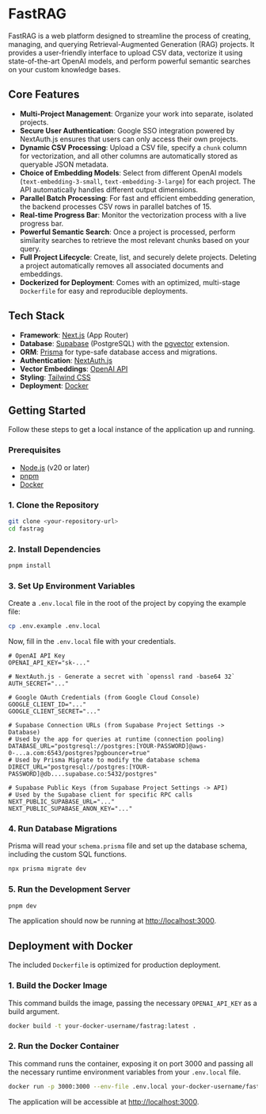 # FastRAG

FastRAG is a web platform designed to streamline the process of creating, managing, and querying Retrieval-Augmented Generation (RAG) projects. It provides a user-friendly interface to upload CSV data, vectorize it using state-of-the-art OpenAI models, and perform powerful semantic searches on your custom knowledge bases.

## Core Features

- **Multi-Project Management**: Organize your work into separate, isolated projects.
- **Secure User Authentication**: Google SSO integration powered by NextAuth.js ensures that users can only access their own projects.
- **Dynamic CSV Processing**: Upload a CSV file, specify a `chunk` column for vectorization, and all other columns are automatically stored as queryable JSON metadata.
- **Choice of Embedding Models**: Select from different OpenAI models (`text-embedding-3-small`, `text-embedding-3-large`) for each project. The API automatically handles different output dimensions.
- **Parallel Batch Processing**: For fast and efficient embedding generation, the backend processes CSV rows in parallel batches of 15.
- **Real-time Progress Bar**: Monitor the vectorization process with a live progress bar.
- **Powerful Semantic Search**: Once a project is processed, perform similarity searches to retrieve the most relevant chunks based on your query.
- **Full Project Lifecycle**: Create, list, and securely delete projects. Deleting a project automatically removes all associated documents and embeddings.
- **Dockerized for Deployment**: Comes with an optimized, multi-stage `Dockerfile` for easy and reproducible deployments.

## Tech Stack

- **Framework**: [Next.js](https://nextjs.org/) (App Router)
- **Database**: [Supabase](https://supabase.com/) (PostgreSQL) with the [pgvector](https://github.com/pgvector/pgvector) extension.
- **ORM**: [Prisma](https://www.prisma.io/) for type-safe database access and migrations.
- **Authentication**: [NextAuth.js](https://next-auth.js.org/)
- **Vector Embeddings**: [OpenAI API](https://openai.com/docs)
- **Styling**: [Tailwind CSS](https://tailwindcss.com/)
- **Deployment**: [Docker](https://www.docker.com/)

## Getting Started

Follow these steps to get a local instance of the application up and running.

### Prerequisites

- [Node.js](https://nodejs.org/en/) (v20 or later)
- [pnpm](https://pnpm.io/)
- [Docker](https://www.docker.com/products/docker-desktop/)

### 1. Clone the Repository

```bash
git clone <your-repository-url>
cd fastrag
```

### 2. Install Dependencies

```bash
pnpm install
```

### 3. Set Up Environment Variables

Create a `.env.local` file in the root of the project by copying the example file:

```bash
cp .env.example .env.local
```

Now, fill in the `.env.local` file with your credentials.

```env
# OpenAI API Key
OPENAI_API_KEY="sk-..."

# NextAuth.js - Generate a secret with `openssl rand -base64 32`
AUTH_SECRET="..."

# Google OAuth Credentials (from Google Cloud Console)
GOOGLE_CLIENT_ID="..."
GOOGLE_CLIENT_SECRET="..."

# Supabase Connection URLs (from Supabase Project Settings -> Database)
# Used by the app for queries at runtime (connection pooling)
DATABASE_URL="postgresql://postgres:[YOUR-PASSWORD]@aws-0-...a.com:6543/postgres?pgbouncer=true"
# Used by Prisma Migrate to modify the database schema
DIRECT_URL="postgresql://postgres:[YOUR-PASSWORD]@db....supabase.co:5432/postgres"

# Supabase Public Keys (from Supabase Project Settings -> API)
# Used by the Supabase client for specific RPC calls
NEXT_PUBLIC_SUPABASE_URL="..."
NEXT_PUBLIC_SUPABASE_ANON_KEY="..."
```

### 4. Run Database Migrations

Prisma will read your `schema.prisma` file and set up the database schema, including the custom SQL functions.

```bash
npx prisma migrate dev
```

### 5. Run the Development Server

```bash
pnpm dev
```

The application should now be running at [http://localhost:3000](http://localhost:3000).

## Deployment with Docker

The included `Dockerfile` is optimized for production deployment.

### 1. Build the Docker Image

This command builds the image, passing the necessary `OPENAI_API_KEY` as a build argument.

```bash
docker build -t your-docker-username/fastrag:latest .
```

### 2. Run the Docker Container

This command runs the container, exposing it on port 3000 and passing all the necessary runtime environment variables from your `.env.local` file.

```bash
docker run -p 3000:3000 --env-file .env.local your-docker-username/fastrag:latest
```

The application will be accessible at [http://localhost:3000](http://localhost:3000).
